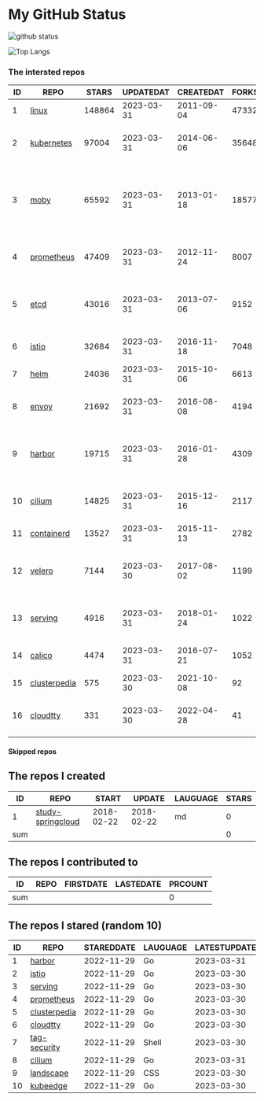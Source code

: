 # My GitHub Status

<img src="https://github-readme-stats-1.yihong0618.vercel.app/api?username=daoqingniu&show_icons=true&&&hide_title=true&count_private=true" alt="github status" />

![Top Langs](https://github-readme-stats-1.yihong0618.vercel.app/api/top-langs/?username=daoqingniu&layout=compact)

<!--START_SECTION:github_repos-->
### The intersted repos
| ID |                              REPO                               | STARS  | UPDATEDAT  | CREATEDAT  | FORKSCOUNT |                                              DESCRIPTIONS                                              |
|----|-----------------------------------------------------------------|--------|------------|------------|------------|--------------------------------------------------------------------------------------------------------|
|  1 | [linux](https://github.com/torvalds/linux)                      | 148864 | 2023-03-31 | 2011-09-04 |      47332 | Linux kernel source tree                                                                               |
|  2 | [kubernetes](https://github.com/kubernetes/kubernetes)          |  97004 | 2023-03-31 | 2014-06-06 |      35648 | Production-Grade Container Scheduling and Management                                                   |
|  3 | [moby](https://github.com/moby/moby)                            |  65592 | 2023-03-31 | 2013-01-18 |      18577 | Moby Project - a collaborative project for the container ecosystem to assemble container-based systems |
|  4 | [prometheus](https://github.com/prometheus/prometheus)          |  47409 | 2023-03-31 | 2012-11-24 |       8007 | The Prometheus monitoring system and time series database.                                             |
|  5 | [etcd](https://github.com/etcd-io/etcd)                         |  43016 | 2023-03-31 | 2013-07-06 |       9152 | Distributed reliable key-value store for the most critical data of a distributed system                |
|  6 | [istio](https://github.com/istio/istio)                         |  32684 | 2023-03-31 | 2016-11-18 |       7048 | Connect, secure, control, and observe services.                                                        |
|  7 | [helm](https://github.com/helm/helm)                            |  24036 | 2023-03-31 | 2015-10-06 |       6613 | The Kubernetes Package Manager                                                                         |
|  8 | [envoy](https://github.com/envoyproxy/envoy)                    |  21692 | 2023-03-31 | 2016-08-08 |       4194 | Cloud-native high-performance edge/middle/service proxy                                                |
|  9 | [harbor](https://github.com/goharbor/harbor)                    |  19715 | 2023-03-31 | 2016-01-28 |       4309 | An open source trusted cloud native registry project that stores, signs, and scans content.            |
| 10 | [cilium](https://github.com/cilium/cilium)                      |  14825 | 2023-03-31 | 2015-12-16 |       2117 | eBPF-based Networking, Security, and Observability                                                     |
| 11 | [containerd](https://github.com/containerd/containerd)          |  13527 | 2023-03-31 | 2015-11-13 |       2782 | An open and reliable container runtime                                                                 |
| 12 | [velero](https://github.com/vmware-tanzu/velero)                |   7144 | 2023-03-30 | 2017-08-02 |       1199 | Backup and migrate Kubernetes applications and their persistent volumes                                |
| 13 | [serving](https://github.com/knative/serving)                   |   4916 | 2023-03-31 | 2018-01-24 |       1022 | Kubernetes-based, scale-to-zero, request-driven compute                                                |
| 14 | [calico](https://github.com/projectcalico/calico)               |   4474 | 2023-03-31 | 2016-07-21 |       1052 | Cloud native networking and network security                                                           |
| 15 | [clusterpedia](https://github.com/clusterpedia-io/clusterpedia) |    575 | 2023-03-30 | 2021-10-08 |         92 | The Encyclopedia of Kubernetes clusters                                                                |
| 16 | [cloudtty](https://github.com/cloudtty/cloudtty)                |    331 | 2023-03-30 | 2022-04-28 |         41 | A Friendly Kubernetes CloudShell (Web Terminal) !                                                      |



#### Skipped repos
<!--END_SECTION:github_repos-->

<!--START_SECTION:my_github-->
## The repos I created
| ID  |                                 REPO                                 |   START    |   UPDATE   | LAUGUAGE | STARS |
|-----|----------------------------------------------------------------------|------------|------------|----------|-------|
|   1 | [study-springcloud](https://github.com/daoqingniu/study-springcloud) | 2018-02-22 | 2018-02-22 | md       |     0 |
| sum |                                                                      |            |            |          |     0 |

## The repos I contributed to
| ID  | REPO | FIRSTDATE | LASTEDATE | PRCOUNT |
|-----|------|-----------|-----------|---------|
| sum |      |           |           |       0 |

## The repos I stared (random 10)
| ID |                              REPO                               | STAREDDATE | LAUGUAGE | LATESTUPDATE |
|----|-----------------------------------------------------------------|------------|----------|--------------|
|  1 | [harbor](https://github.com/goharbor/harbor)                    | 2022-11-29 | Go       | 2023-03-31   |
|  2 | [istio](https://github.com/istio/istio)                         | 2022-11-29 | Go       | 2023-03-30   |
|  3 | [serving](https://github.com/knative/serving)                   | 2022-11-29 | Go       | 2023-03-30   |
|  4 | [prometheus](https://github.com/prometheus/prometheus)          | 2022-11-29 | Go       | 2023-03-30   |
|  5 | [clusterpedia](https://github.com/clusterpedia-io/clusterpedia) | 2022-11-29 | Go       | 2023-03-30   |
|  6 | [cloudtty](https://github.com/cloudtty/cloudtty)                | 2022-11-29 | Go       | 2023-03-30   |
|  7 | [tag-security](https://github.com/cncf/tag-security)            | 2022-11-29 | Shell    | 2023-03-30   |
|  8 | [cilium](https://github.com/cilium/cilium)                      | 2022-11-29 | Go       | 2023-03-31   |
|  9 | [landscape](https://github.com/cncf/landscape)                  | 2022-11-29 | CSS      | 2023-03-30   |
| 10 | [kubeedge](https://github.com/kubeedge/kubeedge)                | 2022-11-29 | Go       | 2023-03-30   |

<!--END_SECTION:my_github-->

